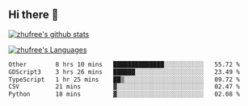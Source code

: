 ## Hi there 👋
[![zhufree's github stats](https://github-readme-stats.vercel.app/api?username=zhufree&show_icons=true&count_private=true)](https://github.com/anuraghazra/github-readme-stats)

[![zhufree's Languages](https://github-readme-stats.vercel.app/api/top-langs/?username=zhufree&layout=compact&langs_count=10)](https://github.com/anuraghazra/github-readme-stats)
<!--START_SECTION:waka-->

```txt
Other        8 hrs 10 mins   ██████████████░░░░░░░░░░░   55.72 %
GDScript3    3 hrs 26 mins   ██████░░░░░░░░░░░░░░░░░░░   23.49 %
TypeScript   1 hr 25 mins    ██▒░░░░░░░░░░░░░░░░░░░░░░   09.72 %
CSV          21 mins         ▓░░░░░░░░░░░░░░░░░░░░░░░░   02.47 %
Python       18 mins         ▓░░░░░░░░░░░░░░░░░░░░░░░░   02.08 %
```

<!--END_SECTION:waka-->

<!--
**zhufree/zhufree** is a ✨ _special_ ✨ repository because its `README.md` (this file) appears on your GitHub profile.

Here are some ideas to get you started:

- 🔭 I’m currently working on ...
- 🌱 I’m currently learning ...
- 👯 I’m looking to collaborate on ...
- 🤔 I’m looking for help with ...
- 💬 Ask me about ...
- 📫 How to reach me: ...
- 😄 Pronouns: ...
- ⚡ Fun fact: ...
-->
